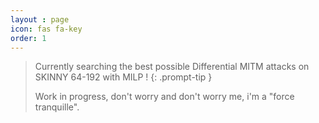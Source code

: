 ```yaml
---
layout : page
icon: fas fa-key
order: 1
---
```


> Currently searching the best possible Differential MITM attacks on SKINNY 64-192 with MILP !
{: .prompt-tip }
> 
> Work in progress, don't worry and don't worry me, i'm a "force tranquille".
>
